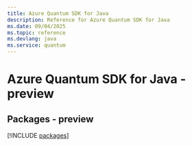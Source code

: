 ```yaml
---
title: Azure Quantum SDK for Java
description: Reference for Azure Quantum SDK for Java
ms.date: 09/04/2025
ms.topic: reference
ms.devlang: java
ms.service: quantum
---
```

# Azure Quantum SDK for Java - preview
## Packages - preview
[!INCLUDE [packages](quantum-index.md)]